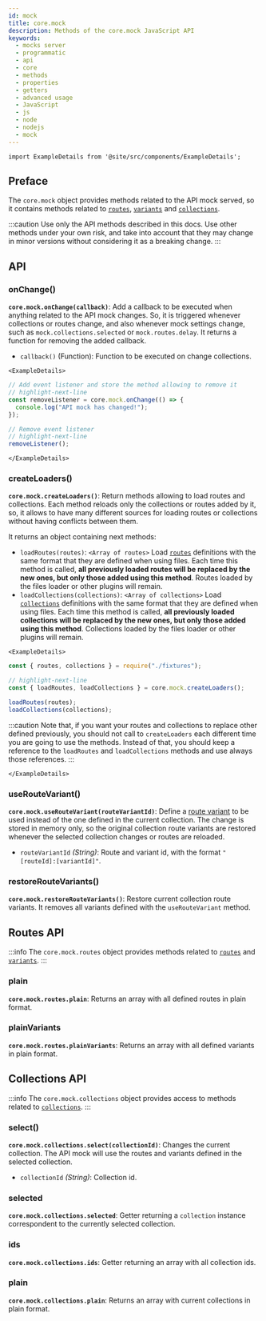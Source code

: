 ```yaml
---
id: mock
title: core.mock
description: Methods of the core.mock JavaScript API
keywords:
  - mocks server
  - programmatic
  - api
  - core
  - methods
  - properties
  - getters
  - advanced usage
  - JavaScript
  - js
  - node
  - nodejs
  - mock
---
```


```mdx-code-block
import ExampleDetails from '@site/src/components/ExampleDetails';
```

## Preface

The `core.mock` object provides methods related to the API mock served, so it contains methods related to [`routes`](usage/routes.md), [`variants`](usage/variants.md) and [`collections`](usage/collections.md).

:::caution
Use only the API methods described in this docs. Use other methods under your own risk, and take into account that they may change in minor versions without considering it as a breaking change.
:::

## API

### onChange()

__`core.mock.onChange(callback)`__: Add a callback to be executed when anything related to the API mock changes. So, it is triggered whenever collections or routes change, and also whenever mock settings change, such as `mock.collections.selected` or `mock.routes.delay`. It returns a function for removing the added callback.
* `callback()` (Function): Function to be executed on change collections.

```mdx-code-block
<ExampleDetails>
```

```js
// Add event listener and store the method allowing to remove it
// highlight-next-line
const removeListener = core.mock.onChange(() => {
  console.log("API mock has changed!");
});

// Remove event listener
// highlight-next-line
removeListener();
```

```mdx-code-block
</ExampleDetails>
```

### createLoaders()

__`core.mock.createLoaders()`__: Return methods allowing to load routes and collections. Each method reloads only the collections or routes added by it, so, it allows to have many different sources for loading routes or collections without having conflicts between them.

It returns an object containing next methods:

* `loadRoutes(routes)`: `<Array of routes>` Load [`routes`](usage/routes.md) definitions with the same format that they are defined when using files. Each time this method is called, __all previously loaded routes will be replaced by the new ones, but only those added using this method__. Routes loaded by the files loader or other plugins will remain.
* `loadCollections(collections)`: `<Array of collections>` Load [`collections`](usage/collections.md) definitions with the same format that they are defined when using files. Each time this method is called, __all previously loaded collections will be replaced by the new ones, but only those added using this method__. Collections loaded by the files loader or other plugins will remain.

```mdx-code-block
<ExampleDetails>
```

```js
const { routes, collections } = require("./fixtures");

// highlight-next-line
const { loadRoutes, loadCollections } = core.mock.createLoaders();

loadRoutes(routes);
loadCollections(collections);
```

:::caution
Note that, if you want your routes and collections to replace other defined previously, you should not call to `createLoaders` each different time you are going to use the methods. Instead of that, you should keep a reference to the `loadRoutes` and `loadCollections` methods and use always those references.
:::

```mdx-code-block
</ExampleDetails>
```

### useRouteVariant()

__`core.mock.useRouteVariant(routeVariantId)`__: Define a [route variant](usage/variants.md) to be used instead of the one defined in the current collection. The change is stored in memory only, so the original collection route variants are restored whenever the selected collection changes or routes are reloaded.
* `routeVariantId` _(String)_: Route and variant id, with the format `"[routeId]:[variantId]"`.

### restoreRouteVariants()

__`core.mock.restoreRouteVariants()`__: Restore current collection route variants. It removes all variants defined with the `useRouteVariant` method.

## Routes API

:::info
The `core.mock.routes` object provides methods related to [`routes`](usage/routes.md) and [`variants`](usage/variants.md).
:::


### plain

__`core.mock.routes.plain`__: Returns an array with all defined routes in plain format.

### plainVariants

__`core.mock.routes.plainVariants`__: Returns an array with all defined variants in plain format.

## Collections API

:::info
The `core.mock.collections` object provides access to methods related to [`collections`](usage/collections.md).
:::

### select()

__`core.mock.collections.select(collectionId)`__: Changes the current collection. The API mock will use the routes and variants defined in the selected collection.
* `collectionId` _(String)_: Collection id.

### selected

__`core.mock.collections.selected`__: Getter returning a `collection` instance correspondent to the currently selected collection.

### ids

__`core.mock.collections.ids`__: Getter returning an array with all collection ids.

### plain

__`core.mock.collections.plain`__: Returns an array with current collections in plain format.
